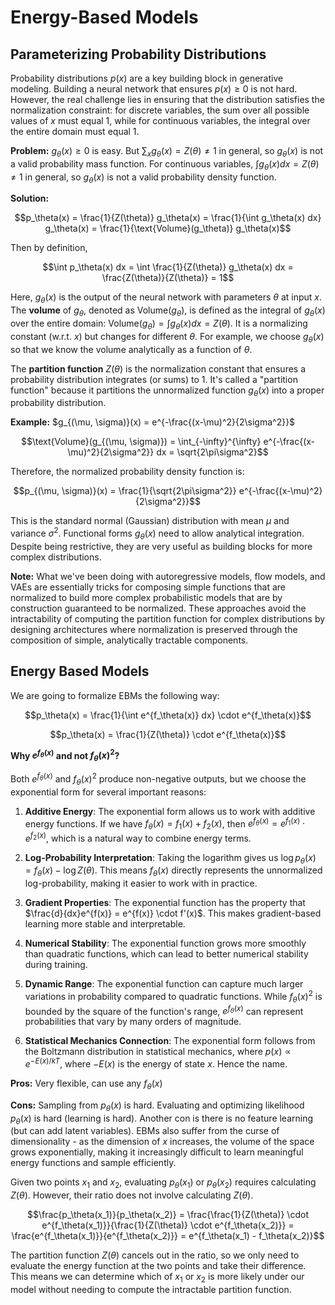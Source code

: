 # Energy-Based Models

## Parameterizing Probability Distributions

Probability distributions $p(x)$ are a key building block in generative modeling. Building a neural network that ensures $p(x) \geq 0$ is not hard. However, the real challenge lies in ensuring that the distribution satisfies the normalization constraint: for discrete variables, the sum over all possible values of $x$ must equal 1, while for continuous variables, the integral over the entire domain must equal 1.

**Problem:** $g_\theta(x) \geq 0$ is easy. But $\sum_x g_\theta(x) = Z(\theta) \neq 1$ in general, so $g_\theta(x)$ is not a valid probability mass function. For continuous variables, $\int g_\theta(x) dx = Z(\theta) \neq 1$ in general, so $g_\theta(x)$ is not a valid probability density function.

**Solution:**

$$p_\theta(x) = \frac{1}{Z(\theta)} g_\theta(x) = \frac{1}{\int g_\theta(x) dx} g_\theta(x) = \frac{1}{\text{Volume}(g_\theta)} g_\theta(x)$$

Then by definition,

$$\int p_\theta(x) dx = \int \frac{1}{Z(\theta)} g_\theta(x) dx = \frac{Z(\theta)}{Z(\theta)} = 1$$

Here, $g_\theta(x)$ is the output of the neural network with parameters $\theta$ at input $x$. The **volume** of $g_\theta$, denoted as $\text{Volume}(g_\theta)$, is defined as the integral of $g_\theta(x)$ over the entire domain: $\text{Volume}(g_\theta) = \int g_\theta(x) dx = Z(\theta)$. It is a normalizing constant (w.r.t. $x$) but changes for different $\theta$. For example, we choose $g_\theta(x)$ so that we know the volume analytically as a function of $\theta$.

The **partition function** $Z(\theta)$ is the normalization constant that ensures a probability distribution integrates (or sums) to 1. It's called a "partition function" because it partitions the unnormalized function $g_\theta(x)$ into a proper probability distribution.

**Example:** $g_{(\mu, \sigma)}(x) = e^{-\frac{(x-\mu)^2}{2\sigma^2}}$

$$\text{Volume}(g_{(\mu, \sigma)}) = \int_{-\infty}^{\infty} e^{-\frac{(x-\mu)^2}{2\sigma^2}} dx = \sqrt{2\pi\sigma^2}$$

Therefore, the normalized probability density function is:

$$p_{(\mu, \sigma)}(x) = \frac{1}{\sqrt{2\pi\sigma^2}} e^{-\frac{(x-\mu)^2}{2\sigma^2}}$$

This is the standard normal (Gaussian) distribution with mean $\mu$ and variance $\sigma^2$.
Functional forms $g_\theta(x)$ need to allow analytical integration. Despite being restrictive, they are very useful as building blocks for more complex distributions.

**Note:** What we've been doing with autoregressive models, flow models, and VAEs are essentially tricks for composing simple functions that are normalized to build more complex probabilistic models that are by construction guaranteed to be normalized. These approaches avoid the intractability of computing the partition function for complex distributions by designing architectures where normalization is preserved through the composition of simple, analytically tractable components.

## Energy Based Models

We are going to formalize EBMs the following way:

$$p_\theta(x) = \frac{1}{\int e^{f_\theta(x)} dx} \cdot e^{f_\theta(x)}$$

$$p_\theta(x) = \frac{1}{Z(\theta)} \cdot e^{f_\theta(x)}$$

**Why $e^{f_\theta(x)}$ and not $f_\theta(x)^2$?**

Both $e^{f_\theta(x)}$ and $f_\theta(x)^2$ produce non-negative outputs, but we choose the exponential form for several important reasons:

1. **Additive Energy**: The exponential form allows us to work with additive energy functions. If we have $f_\theta(x) = f_1(x) + f_2(x)$, then $e^{f_\theta(x)} = e^{f_1(x)} \cdot e^{f_2(x)}$, which is a natural way to combine energy terms.

2. **Log-Probability Interpretation**: Taking the logarithm gives us $\log p_\theta(x) = f_\theta(x) - \log Z(\theta)$. This means $f_\theta(x)$ directly represents the unnormalized log-probability, making it easier to work with in practice.

3. **Gradient Properties**: The exponential function has the property that $\frac{d}{dx}e^{f(x)} = e^{f(x)} \cdot f'(x)$. This makes gradient-based learning more stable and interpretable.

4. **Numerical Stability**: The exponential function grows more smoothly than quadratic functions, which can lead to better numerical stability during training.

5. **Dynamic Range**: The exponential function can capture much larger variations in probability compared to quadratic functions. While $f_\theta(x)^2$ is bounded by the square of the function's range, $e^{f_\theta(x)}$ can represent probabilities that vary by many orders of magnitude.

6. **Statistical Mechanics Connection**: The exponential form follows from the Boltzmann distribution in statistical mechanics, where $p(x) \propto e^{-E(x)/kT}$, where $-E(x)$ is the energy of state $x$. Hence the name.

**Pros:**
Very flexible, can use any $f_\theta(x)$

**Cons:**
Sampling from $p_\theta(x)$ is hard. Evaluating and optimizing likelihood $p_\theta(x)$ is hard (learning is hard). Another con is there is no feature learning (but can add latent variables). EBMs also suffer from the curse of dimensionality - as the dimension of $x$ increases, the volume of the space grows exponentially, making it increasingly difficult to learn meaningful energy functions and sample efficiently.

Given two points $x_1$ and $x_2$, evaluating $p_\theta(x_1)$ or $p_\theta(x_2)$ requires calculating $Z(\theta)$. However, their ratio does not involve calculating $Z(\theta)$.

$$\frac{p_\theta(x_1)}{p_\theta(x_2)} = \frac{\frac{1}{Z(\theta)} \cdot e^{f_\theta(x_1)}}{\frac{1}{Z(\theta)} \cdot e^{f_\theta(x_2)}} = \frac{e^{f_\theta(x_1)}}{e^{f_\theta(x_2)}} = e^{f_\theta(x_1) - f_\theta(x_2)}$$

The partition function $Z(\theta)$ cancels out in the ratio, so we only need to evaluate the energy function at the two points and take their difference. This means we can determine which of $x_1$ or $x_2$ is more likely under our model without needing to compute the intractable partition function.

